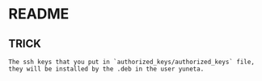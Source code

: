 # README

## TRICK

    The ssh keys that you put in `authorized_keys/authorized_keys` file, 
    they will be installed by the .deb in the user yuneta.
